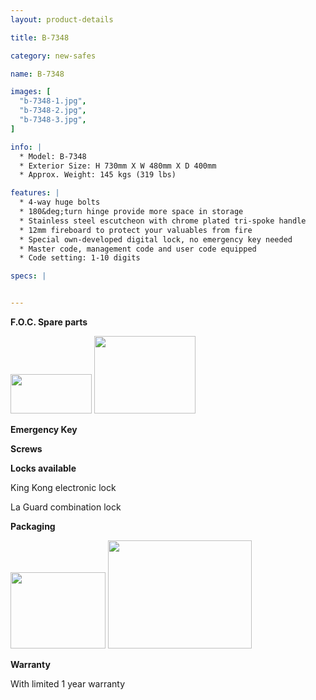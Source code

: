 ```yaml
---
layout: product-details

title: B-7348

category: new-safes

name: B-7348

images: [
  "b-7348-1.jpg",
  "b-7348-2.jpg",
  "b-7348-3.jpg",
]

info: |
  * Model: B-7348
  * Exterior Size: H 730mm X W 480mm X D 400mm
  * Approx. Weight: 145 kgs (319 lbs)

features: |
  * 4-way huge bolts
  * 180&deg;turn hinge provide more space in storage
  * Stainless steel escutcheon with chrome plated tri-spoke handle
  * 12mm fireboard to protect your valuables from fire
  * Special own-developed digital lock, no emergency key needed
  * Master code, management code and user code equipped
  * Code setting: 1-10 digits

specs: |


---
```


**F.O.C. Spare parts**

<img alt="" src="{IMAGE_CDN}/b-7348-4.jpg" style="width: 130px; height: 63px;" />

<img alt="" src="{IMAGE_CDN}/b-7348-5.jpg" style="width: 162px; height: 124px;" />

**Emergency Key**

**Screws**

**Locks available**

King Kong electronic lock

La Guard combination lock

**Packaging**

<img height="144" src="{IMAGE_CDN}/b-7348-6.jpg" style="width: 152px; height: 122px" width="183" />

<img alt="" src="{IMAGE_CDN}/b-7348-7.jpg" style="width: 230px; height: 173px;" />

**Warranty**

With limited 1 year warranty
